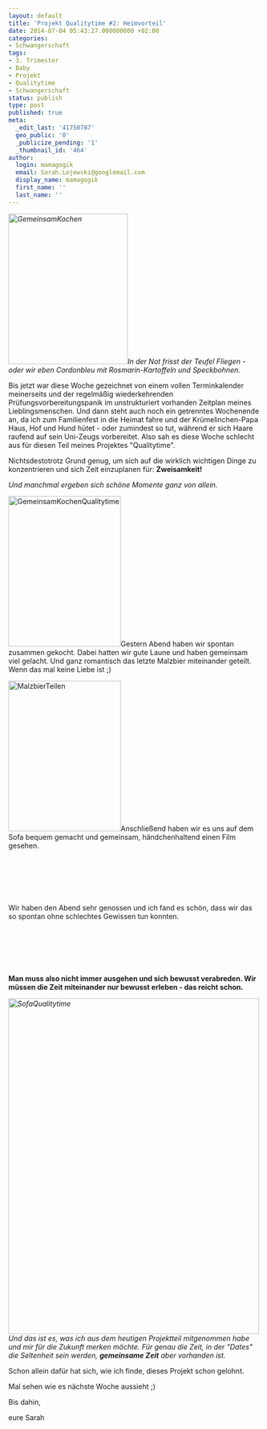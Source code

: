 ```yaml
---
layout: default
title: 'Projekt Qualitytime #2: Heimvorteil'
date: 2014-07-04 05:43:27.000000000 +02:00
categories:
- Schwangerschaft
tags:
- 3. Trimester
- Baby
- Projekt
- Qualitytime
- Schwangerschaft
status: publish
type: post
published: true
meta:
  _edit_last: '41750787'
  geo_public: '0'
  _publicize_pending: '1'
  _thumbnail_id: '464'
author:
  login: mamagogik
  email: Sarah.Lojewski@googlemail.com
  display_name: mamagogik
  first_name: ''
  last_name: ''
---
```

<p><em><a href="https://mamagogik.files.wordpress.com/2014/07/image3-e1404451739738.jpg"><img class="alignleft size-medium wp-image-467" src="{{ site.url }}/images/image3-e1404451739738.jpg" alt="GemeinsamKochen" width="238" height="300" /></a>In der Not frisst der Teufel Fliegen - oder wir eben Cordonbleu mit Rosmarin-Kartoffeln und Speckbohnen.</em></p>
<p>Bis jetzt war diese Woche gezeichnet von einem vollen Terminkalender meinerseits und der regelmäßig wiederkehrenden Prüfungsvorbereitungspanik im unstrukturiert vorhanden Zeitplan meines Lieblingsmenschen. Und dann steht auch noch ein getrenntes Wochenende an, da ich zum Familienfest in die Heimat fahre und der Krümelinchen-Papa Haus, Hof und Hund hütet - oder zumindest so tut, während er sich Haare raufend auf sein Uni-Zeugs vorbereitet. Also sah es diese Woche schlecht aus für diesen Teil meines Projektes "Qualitytime".</p>
<p><!--more--></p>
<p>Nichtsdestotrotz Grund genug, um sich auf die wirklich wichtigen Dinge zu konzentrieren und sich Zeit einzuplanen für: <strong>Zweisamkeit!</strong></p>
<p><em>Und manchmal ergeben sich schöne Momente ganz von allein.</em></p>
<p><a href="https://mamagogik.files.wordpress.com/2014/07/image2-e1404451807299.jpg"><img class="alignright size-medium wp-image-466" src="{{ site.url }}/images/image2-e1404451807299.jpg" alt="GemeinsamKochenQualitytime" width="224" height="300" /></a>Gestern Abend haben wir spontan zusammen gekocht. Dabei hatten wir gute Laune und haben gemeinsam viel gelacht. Und ganz romantisch das letzte Malzbier miteinander geteilt. Wenn das mal keine Liebe ist ;)</p>
<p><a href="https://mamagogik.files.wordpress.com/2014/07/image1-e1404451863999.jpg"><img class="alignleft size-medium wp-image-465" src="{{ site.url }}/images/image1-e1404451863999.jpg" alt="MalzbierTeilen" width="224" height="300" /></a>Anschließend haben wir es uns auf dem Sofa bequem gemacht und gemeinsam, händchenhaltend einen Film gesehen.</p>
<p>&nbsp;</p>
<p>&nbsp;</p>
<p>&nbsp;</p>
<p>Wir haben den Abend sehr genossen und ich fand es schön, dass wir das so spontan ohne schlechtes Gewissen tun konnten.</p>
<p>&nbsp;</p>
<p>&nbsp;</p>
<p>&nbsp;</p>
<p><strong>Man muss also nicht immer ausgehen und sich bewusst verabreden. Wir müssen die Zeit miteinander nur bewusst erleben - das reicht schon. </strong></p>
<p><em><a href="https://mamagogik.files.wordpress.com/2014/07/image-e1404451925376.jpg"><img class="aligncenter size-full wp-image-464" src="{{ site.url }}/images/image-e1404451925376.jpg" alt="SofaQualitytime" width="500" height="669" /></a><br />
Und das ist es, was ich aus dem heutigen Projektteil mitgenommen habe und mir für die Zukunft merken möchte. Für genau die Zeit, in der "Dates" die Seltenheit sein werden, <strong>gemeinsame Zeit</strong> aber vorhanden ist.</em></p>
<p>Schon allein dafür hat sich, wie ich finde, dieses Projekt schon gelohnt.</p>
<p>Mal sehen wie es nächste Woche aussieht ;)</p>
<p>Bis dahin,</p>
<p>eure Sarah</p>
